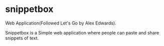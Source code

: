 # snippetbox
Web Application(Followed Let's Go by Alex Edwards).

Snippetbox is a Simple web application where people can paste and share snippets of text.

